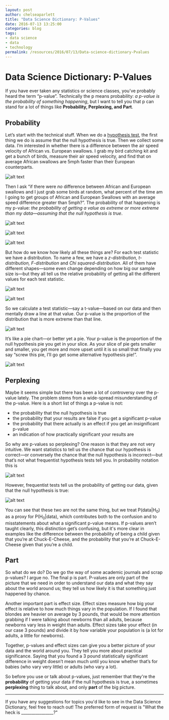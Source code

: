 ```yaml
---
layout: post
author: chelseaparlett
title: "Data Science Dictionary: P-Values"
date: 2016-07-13 13:25:00
categories: blog
tags:
- data science
- data
- technology
permalink: /resources/2016/07/13/Data-science-dictionary-Pvalues
---
```


# Data Science Dictionary: P-Values

If you have ever taken any statistics or science classes, you’ve probably heard the term “p-value”. Technically the p means probability: *a p-value is the probability of something happening*, but I want to tell you that p can stand for a lot of things like **Probability, Perplexing, and Part**.

## Probability
Let’s start with the technical stuff. When we do a [hypothesis test](https://medium.com/@chelseaparlett/basic-hypothesis-tests-clear-statistics-5d99f6af208c#.w8hj5e6xh), the first thing we do is assume that the null hypothesis is true. Then we collect some data. I’m interested in whether there is a difference between the air speed velocity of African vs. European swallows. I grab my bird catching kit and get a bunch of birds, measure their air speed velocity, and find that on average African swallows are 5mph faster than their European counterparts.

![alt text](/assets/img/postimages/forScience.jpg "No I swear ma'am, this is for an experiment" )

Then I ask “if there were *no* difference between African and European swallows and I just grab some birds at random, what percent of the time am I going to get groups of African and European Swallows with an average speed difference greater than 5mph?”. The probability of that happening is my p-value: *the probability of getting a value as extreme or more extreme than my data—assuming that the null hypothesis is true*.

![alt text](/assets/img/postimages/tZ.jpg "tz distribution")

![alt text](/assets/img/postimages/F.jpg "F distribution")

![alt text](/assets/img/postimages/Chi.jpg "Chi distribution")

But how do we know how likely all these things are? For each test statistic we have a distribution. To name a few, we have a *z-distribution, t-distribution, F-distribution* and *Chi squared-distribution*. All of them have different shapes—some even change depending on how big our sample size is—but they all tell us the relative probability of getting all the different values for each test statistic.

![alt text](/assets/img/postimages/pValue.jpg "p-value graphic")

![alt text](/assets/img/postimages/proportion.jpg "roportion of area over distribution")

So we calculate a test statistic—say a t-value—based on our data and then mentally draw a line at that value. Our p-value is the proportion of the distribution that is more extreme than that line.

![alt text](/assets/img/postimages/pie.jpg "Pie Graph and Distribution")

It’s like a pie chart—or better yet a pie. Your p-value is the proportion of the null hypothesis pie you get in your slice. As your slice of pie gets smaller and smaller, you get more and more upset until it is so small that finally you say “screw this pie, I’ll go get some alternative hypothesis pie!”.

![alt text](/assets/img/postimages/NotEnoughPie.jpg "not enough pie")

## Perplexing
Maybe it seems simple but there has been a lot of controversy over the p-value lately. The problem stems from a wide-spread misunderstanding of the p-value. Here is a short list of things a p-value is not:

- the probability that the null hypothesis is true
- the probability that your results are false if you get a significant p-value
- the probability that there actually is an effect if you get an insignificant p-value
- an indication of how practically significant your results are

So why are p-values so perplexing? One reason is that they are not very intuitive. We want statistics to tell us the chance that our hypothesis is correct—or conversely the chance that the null  hypothesis is incorrect—but that’s not what frequentist hypothesis tests tell you.  In probability notation this is

![alt text](/assets/img/postimages/pHoData.jpg)

However, frequentist tests tell us the probability of getting our data, given that the null hypothesis is true:

![alt text](/assets/img/postimages/pDataHo.jpg)

You can see that these two are not the same thing, but we treat P(data&#124;H<sub>0</sub>) as a proxy for P(H<sub>0</sub>&#124;data), which contributes both to the confusion and to misstatements about what a significant p-value means. If p-values aren’t taught clearly, this distinction get’s confusing, but it's more clear in examples like the difference between the probability of being a child given that you’re at Chuck-E-Cheese, and the probability that you’re at Chuck-E-Cheese given that you’re a child.

## Part
So what do we do? Do we go the way of some academic journals and scrap p-values? I argue no. The final p is part. P-values are only part of the picture that we need in order to understand our data and what they say about the world around us; they tell us how likely it is that something just happened by chance.

Another important part is effect size. Effect sizes measure how big your effect is relative to how much things vary in the population. If I found that blondes are heavier on average by 3 pounds, that would be more attention grabbing if I were talking about newborns than all adults, because newborns vary less in weight than adults. Effect sizes take your effect (in our case 3 pounds) and divide it by how variable your population is (a lot for adults, a little for newborns).

Together, p-values and effect sizes can give you a better picture of your data and the world around you. They tell you more about practical significance. Saying that you found a 3 pound statistically significant difference in weight doesn’t mean much until you know whether that’s for babies (who vary very little) or adults (who vary a lot).

So before you use or talk about p-values, just remember that they're the **probability** of getting your data if the null hypothesis is true, a sometimes **perplexing** thing to talk about, and only **part** of the big picture.

---

If you have any suggestions for topics you'd like to see in the Data Science Dictionary, feel free to reach out! The preferred form of request is "What the heck is ________________?"
